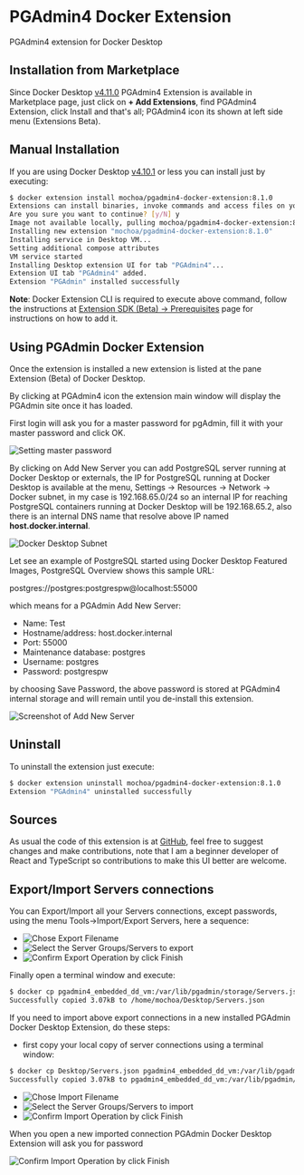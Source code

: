 # PGAdmin4 Docker Extension

PGAdmin4 extension for Docker Desktop

## Installation from Marketplace

Since Docker Desktop [v4.11.0](https://docs.docker.com/desktop/release-notes/#docker-desktop-4110) PGAdmin4 Extension is available in Marketplace page, just click on **+ Add Extensions**, find PGAdmin4 Extension, click Install and that's all; PGAdmin4 icon its shown at left side menu (Extensions Beta).

## Manual Installation

If you are using Docker Desktop [v4.10.1](https://docs.docker.com/desktop/release-notes/#docker-desktop-4101) or less  you can install just by executing:

```bash
$ docker extension install mochoa/pgadmin4-docker-extension:8.1.0
Extensions can install binaries, invoke commands and access files on your machine.
Are you sure you want to continue? [y/N] y
Image not available locally, pulling mochoa/pgadmin4-docker-extension:8.1.0...
Installing new extension "mochoa/pgadmin4-docker-extension:8.1.0"
Installing service in Desktop VM...
Setting additional compose attributes
VM service started
Installing Desktop extension UI for tab "PGAdmin4"...
Extension UI tab "PGAdmin4" added.
Extension "PGAdmin" installed successfully
```

**Note**: Docker Extension CLI is required to execute above command, follow the instructions at [Extension SDK (Beta) -> Prerequisites](https://docs.docker.com/desktop/extensions-sdk/#prerequisites) page for instructions on how to add it.

## Using PGAdmin Docker Extension

Once the extension is installed a new extension is listed at the pane Extension (Beta) of Docker Desktop.

By clicking at PGAdmin4 icon the extension main window will display the PGAdmin site once it has loaded.

First login will ask you for a master password for pgAdmin, fill it with your master password and click OK.

![Setting master password](docs/images/screenshot1.png?raw=true)

By clicking on Add New Server you can add PostgreSQL server running at Docker Desktop or externals, the IP for PostgreSQL running at Docker Desktop is available at the menu, Settings -> Resources -> Network -> Docker subnet, in my case is 192.168.65.0/24 so an internal IP for reaching PostgreSQL containers running at Docker Desktop will be 192.168.65.2, also there is an internal DNS name that resolve above IP named **host.docker.internal**.

![Docker Desktop Subnet](https://miro.medium.com/max/700/0*m4e0OEQprx_GgUA7)

Let see an example of PostgreSQL started using Docker Desktop Featured Images, PostgreSQL Overview shows this sample URL:

postgres://postgres:postgrespw@localhost:55000

which means for a PGAdmin Add New Server:

- Name: Test
- Hostname/address: host.docker.internal
- Port: 55000
- Maintenance database: postgres
- Username: postgres
- Password: postgrespw

by choosing Save Password, the above password is stored at PGAdmin4 internal storage and will remain until you de-install this extension.

![Screenshot of Add New Server](docs/images/screenshot4.png?raw=true)

## Uninstall

To uninstall the extension just execute:

```bash
$ docker extension uninstall mochoa/pgadmin4-docker-extension:8.1.0
Extension "PGAdmin4" uninstalled successfully
```

## Sources

As usual the code of this extension is at [GitHub](https://github.com/marcelo-ochoa/pgadmin4-docker-extension), feel free to suggest changes and make contributions, note that I am a beginner developer of React and TypeScript so contributions to make this UI better are welcome.

## Export/Import Servers connections

You can Export/Import all your Servers connections, except passwords, using the menu Tools->Import/Export Servers, here a sequence:

- ![Chose Export Filename](docs/images/screenshot5.png?raw=true)
- ![Select the Server Groups/Servers to export](docs/images/screenshot6.png?raw=true)
- ![Confirm Export Operation by click Finish](docs/images/screenshot6.png?raw=true)

Finally open a terminal window and execute:

```bash
$ docker cp pgadmin4_embedded_dd_vm:/var/lib/pgadmin/storage/Servers.json Desktop/Servers.json 
Successfully copied 3.07kB to /home/mochoa/Desktop/Servers.json
```

If you need to import above export connections in a new installed PGAdmin Docker Desktop Extension, do these steps:

- first copy your local copy of server connections using a terminal window:

```bash
$ docker cp Desktop/Servers.json pgadmin4_embedded_dd_vm:/var/lib/pgadmin/storage/
Successfully copied 3.07kB to pgadmin4_embedded_dd_vm:/var/lib/pgadmin/storage/
```

- ![Chose Import Filename](docs/images/screenshot8.png?raw=true)
- ![Select the Server Groups/Servers to import](docs/images/screenshot9.png?raw=true)
- ![Confirm Import Operation by click Finish](docs/images/screenshot10.png?raw=true)

When you open a new imported connection PGAdmin Docker Desktop Extension will ask you for password

![Confirm Import Operation by click Finish](docs/images/screenshot11.png?raw=true)
